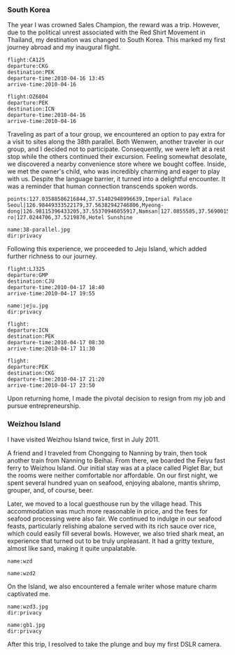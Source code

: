 <a-secret name="jyy" autoload></a-secret>

### South Korea

The year I was crowned Sales Champion, the reward was a trip. However, due to the political unrest associated with the Red Shirt Movement in Thailand, my destination was changed to South Korea. This marked my first journey abroad and my inaugural flight.

```<a-flight>
flight:CA125
departure:CKG
destination:PEK
departure-time:2010-04-16 13:45
arrive-time:2010-04-16
```

```<a-flight>
flight:OZ6804
departure:PEK
destination:ICN
departure-time:2010-04-16
arrive-time:2010-04-16
```

Traveling as part of a tour group, we encountered an option to pay extra for a visit to sites along the 38th parallel. Both Wenwen, another traveler in our group, and I decided not to participate. Consequently, we were left at a rest stop while the others continued their excursion. Feeling somewhat desolate, we discovered a nearby convenience store where we bought coffee. Inside, we met the owner's child, who was incredibly charming and eager to play with us. Despite the language barrier, it turned into a delightful encounter. It was a reminder that human connection transcends spoken words.

```<a-map>
points:127.03588586216844,37.51402948996639,Imperial Palace Seoul|126.98449333522179,37.56382942746806,Myeong-dong|126.98115396433205,37.55370946055917,Namsan|127.0855585,37.5690015,Siloam|126.68362613171828,37.778494623724804,Pilseung-ro|127.0244706,37.5219876,Hotel Sunshine
```

```<a-img>
name:38-parallel.jpg
dir:privacy
```

Following this experience, we proceeded to Jeju Island, which added further richness to our journey.

```<a-flight>
flight:LJ325
departure:GMP
destination:CJU
departure-time:2010-04-17 18:40
arrive-time:2010-04-17 19:55
```

```<a-img>
name:jeju.jpg
dir:privacy
```

```<a-flight>
flight:
departure:ICN
destination:PEK
departure-time:2010-04-17 08:30
arrive-time:2010-04-17 11:30
```

```<a-flight>
flight:
departure:PEK
destination:CKG
departure-time:2010-04-17 21:20
arrive-time:2010-04-17 23:50
```

<a-secret name="lxx" autoload></a-secret>

Upon returning home, I made the pivotal decision to resign from my job and pursue entrepreneurship.

<a-secret name="ranling" autoload></a-secret>

### Weizhou Island

I have visited Weizhou Island twice, first in July 2011.

A friend and I traveled from Chongqing to Nanning by train, then took another train from Nanning to Beihai. From there, we boarded the Feiyu fast ferry to Weizhou Island. Our initial stay was at a place called Piglet Bar, but the rooms were neither comfortable nor affordable. On our first night, we spent several hundred yuan on seafood, enjoying abalone, mantis shrimp, grouper, and, of course, beer.

Later, we moved to a local guesthouse run by the village head. This accommodation was much more reasonable in price, and the fees for seafood processing were also fair. We continued to indulge in our seafood feasts, particularly relishing abalone served with its rich sauce over rice, which could easily fill several bowls. However, we also tried shark meat, an experience that turned out to be truly unpleasant. It had a gritty texture, almost like sand, making it quite unpalatable.

```<a-img>
name:wzd
```

```<a-img>
name:wzd2
```

On the Island, we also encountered a female writer whose mature charm captivated me.

```<a-img>
name:wzd3.jpg
dir:privacy
```

```<a-img>
name:gb1.jpg
dir:privacy
```

<a-carousel :img="[{name:'gb2.jpg',dir:'privacy'},{name:'gb3.jpg',dir:'privacy'}]"></a-carousel>

After this trip, I resolved to take the plunge and buy my first DSLR camera.

<a-secret name="zwd" autoload></a-secret>
